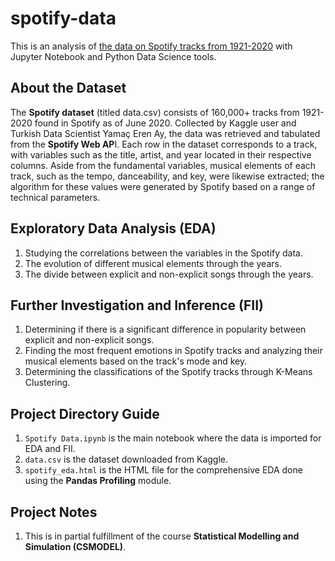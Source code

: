 # spotify-data
This is an analysis of [the data on Spotify tracks from 1921-2020](https://www.kaggle.com/yamaerenay/spotify-dataset-19212020-160k-tracks?select=data.csv) with Jupyter Notebook and Python Data Science tools.

## About the Dataset
The **Spotify dataset** (titled data.csv) consists of 160,000+ tracks from 1921-2020 found in Spotify as of June 2020. Collected by Kaggle user and Turkish Data Scientist Yamaç Eren Ay, the data was retrieved and tabulated from the **Spotify Web AP**I. Each row in the dataset corresponds to a track, with variables such as the title, artist, and year located in their respective columns. Aside from the fundamental variables, musical elements of each track, such as the tempo, danceability, and key, were likewise extracted; the algorithm for these values were generated by Spotify based on a range of technical parameters.

## Exploratory Data Analysis (EDA)
1. Studying the correlations between the variables in the Spotify data.
2. The evolution of different musical elements through the years.
3. The divide between explicit and non-explicit songs through the years.

## Further Investigation and Inference (FII)
1. Determining if there is a significant difference in popularity between explicit and non-explicit songs.
2. Finding the most frequent emotions in Spotify tracks and analyzing their musical elements based on the track's mode and key.
3. Determining the classifications of the Spotify tracks through K-Means Clustering.

## Project Directory Guide
1. `Spotify Data.ipynb` is the main notebook where the data is imported for EDA and FII.
2. `data.csv` is the dataset downloaded from Kaggle.
3. `spotify_eda.html` is the HTML file for the comprehensive EDA done using the **Pandas Profiling** module.

## Project Notes
1. This is in partial fulfillment of the course **Statistical Modelling and Simulation (CSMODEL)**.
